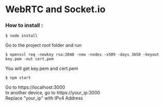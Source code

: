 # WebRTC and Socket.io

### How to install :
`$ node install`

Go to the project root folder and run

`$ openssl req -newkey rsa:2048 -new -nodes -x509 -days 3650 -keyout key.pem -out cert.pem`

You will get key.pem and cert.pem

`$ npm start`

Go to https://localhost:3000  
In another device, go to https://your_ip:3000  
Replace "your_ip" with IPv4 Address
